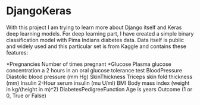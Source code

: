 # DjangoKeras

With this project I am trying to learn more about Django itself and Keras deep learning models. For deep learning part, I have created a simple binary classification model with Pima Indians diabetes data. Data itself is public and widely used and this particular set is from Kaggle and contains these features:

*Pregnancies     Number of times pregnant
*Glucose         Plasma glucose concentration a 2 hours in an oral glucose tolerance test
BloodPressure   Diastolic blood pressure (mm Hg)
SkinThickness   Triceps skin fold thickness (mm)
Insulin         2-Hour serum insulin (mu U/ml)
BMI             Body mass index (weight in kg/(height in m)^2)
DiabetesPedigreeFunction
Age is years
Outcome (1 or 0, True or False)

